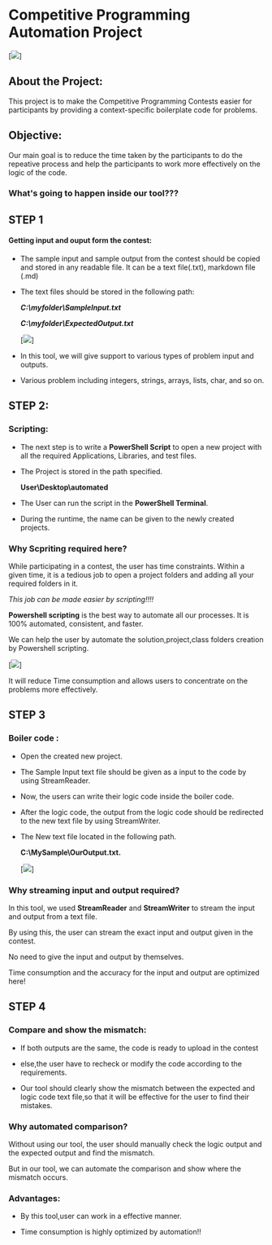 # Competitive Programming Automation Project



[![](ss5.png)]



## About the Project:
 This project is to make the Competitive Programming Contests easier for participants by providing a context-specific boilerplate code for problems.

## Objective:

Our main goal is to reduce the time taken by the participants to do the repeative process and help the participants to work more effectively on the logic of the code.


### What's going to happen inside our tool???

## **STEP 1**

#### Getting input and ouput form the contest:

 * The sample input and sample output from the contest should be copied and stored in any readable file. It can be a text file(.txt), markdown file (.md)

 * The text files should be stored in the following path:

   **_C:\\myfolder\\SampleInput.txt_**

   **_C:\\myfolder\\ExpectedOutput.txt_**

   [![](ss1.png)]

* In this tool, we will give support to various types of problem input and outputs.
*  Various problem including integers, strings, arrays, lists, char, and so on.
  



## **STEP 2**:

### Scripting:

* The next step is to write a  **PowerShell Script** to open a new project with all the required Applications, Libraries, and test files.

* The Project  is stored in the path specified.

  **User\\Desktop\\automated**

* The User can run the script in the **PowerShell Terminal**.

* During the runtime, the name can be given to the newly created projects.

### Why Scpriting required here?

While participating in a contest, the user has time constraints. Within a given time, it is a tedious job to open a project folders and adding all your required folders in it.

_This job can be made easier by scripting!!!!_

**Powershell scripting** is the best way to automate all our processes. It is 100% automated, consistent, and faster.


We can help the user by automate the solution,project,class folders creation by Powershell scripting.

[![](ss2.png)]

It will reduce Time consumption and allows users to concentrate on the problems more effectively.




## **STEP 3**

### Boiler code :

* Open the created new project.

* The Sample Input text file should be given as a input to the code by using StreamReader.

* Now, the users can write their logic code inside the boiler code.

* After the logic code, the output from the logic code should be  redirected to the new text file by using StreamWriter.

* The New text file located in the following path.

   **C:\\MySample\\OurOutput.txt.**

   [![](ss4.png)]

### Why streaming input and output required?

In this tool, we used **StreamReader** and **StreamWriter** to stream the input and output from a text file.

By using this, the user can stream the exact input and output given in the contest.

No need to give the input and output by themselves.

Time consumption and the accuracy for the input and output are optimized here!


## **STEP 4**

### Compare and show the mismatch:

* If both outputs are the same, the code is ready to upload in the contest

* else,the user have to recheck or modify the code according to the requirements.


* Our tool should clearly show the mismatch between the expected and logic code text file,so that it will be effective for the user to find their mistakes.

### Why automated comparison?

Without using our tool, the user should manually check the logic output and the expected output and find the mismatch.

But in our tool, we can automate the comparison and show where the mismatch occurs.

### Advantages:

* By this tool,user can work in a effective manner.

* Time consumption is highly optimized by automation!!


























